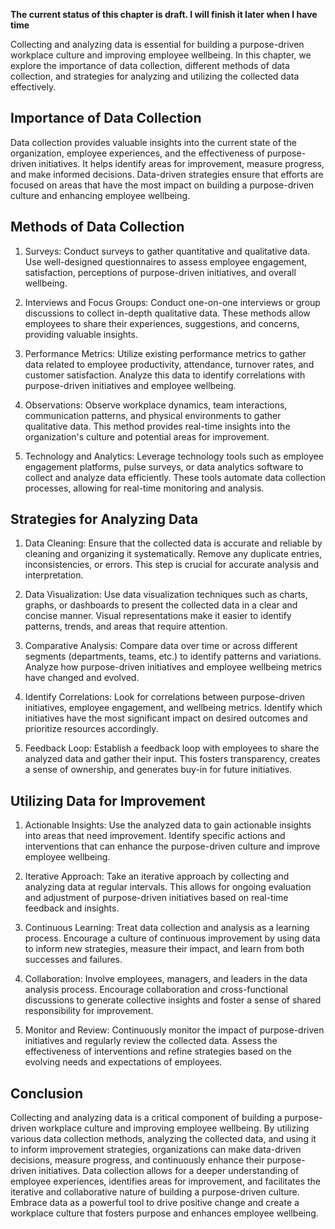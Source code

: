 **The current status of this chapter is draft. I will finish it later when I have time**

Collecting and analyzing data is essential for building a purpose-driven workplace culture and improving employee wellbeing. In this chapter, we explore the importance of data collection, different methods of data collection, and strategies for analyzing and utilizing the collected data effectively.

Importance of Data Collection
-----------------------------

Data collection provides valuable insights into the current state of the organization, employee experiences, and the effectiveness of purpose-driven initiatives. It helps identify areas for improvement, measure progress, and make informed decisions. Data-driven strategies ensure that efforts are focused on areas that have the most impact on building a purpose-driven culture and enhancing employee wellbeing.

Methods of Data Collection
--------------------------

1. Surveys: Conduct surveys to gather quantitative and qualitative data. Use well-designed questionnaires to assess employee engagement, satisfaction, perceptions of purpose-driven initiatives, and overall wellbeing.

2. Interviews and Focus Groups: Conduct one-on-one interviews or group discussions to collect in-depth qualitative data. These methods allow employees to share their experiences, suggestions, and concerns, providing valuable insights.

3. Performance Metrics: Utilize existing performance metrics to gather data related to employee productivity, attendance, turnover rates, and customer satisfaction. Analyze this data to identify correlations with purpose-driven initiatives and employee wellbeing.

4. Observations: Observe workplace dynamics, team interactions, communication patterns, and physical environments to gather qualitative data. This method provides real-time insights into the organization's culture and potential areas for improvement.

5. Technology and Analytics: Leverage technology tools such as employee engagement platforms, pulse surveys, or data analytics software to collect and analyze data efficiently. These tools automate data collection processes, allowing for real-time monitoring and analysis.

Strategies for Analyzing Data
-----------------------------

1. Data Cleaning: Ensure that the collected data is accurate and reliable by cleaning and organizing it systematically. Remove any duplicate entries, inconsistencies, or errors. This step is crucial for accurate analysis and interpretation.

2. Data Visualization: Use data visualization techniques such as charts, graphs, or dashboards to present the collected data in a clear and concise manner. Visual representations make it easier to identify patterns, trends, and areas that require attention.

3. Comparative Analysis: Compare data over time or across different segments (departments, teams, etc.) to identify patterns and variations. Analyze how purpose-driven initiatives and employee wellbeing metrics have changed and evolved.

4. Identify Correlations: Look for correlations between purpose-driven initiatives, employee engagement, and wellbeing metrics. Identify which initiatives have the most significant impact on desired outcomes and prioritize resources accordingly.

5. Feedback Loop: Establish a feedback loop with employees to share the analyzed data and gather their input. This fosters transparency, creates a sense of ownership, and generates buy-in for future initiatives.

Utilizing Data for Improvement
------------------------------

1. Actionable Insights: Use the analyzed data to gain actionable insights into areas that need improvement. Identify specific actions and interventions that can enhance the purpose-driven culture and improve employee wellbeing.

2. Iterative Approach: Take an iterative approach by collecting and analyzing data at regular intervals. This allows for ongoing evaluation and adjustment of purpose-driven initiatives based on real-time feedback and insights.

3. Continuous Learning: Treat data collection and analysis as a learning process. Encourage a culture of continuous improvement by using data to inform new strategies, measure their impact, and learn from both successes and failures.

4. Collaboration: Involve employees, managers, and leaders in the data analysis process. Encourage collaboration and cross-functional discussions to generate collective insights and foster a sense of shared responsibility for improvement.

5. Monitor and Review: Continuously monitor the impact of purpose-driven initiatives and regularly review the collected data. Assess the effectiveness of interventions and refine strategies based on the evolving needs and expectations of employees.

Conclusion
----------

Collecting and analyzing data is a critical component of building a purpose-driven workplace culture and improving employee wellbeing. By utilizing various data collection methods, analyzing the collected data, and using it to inform improvement strategies, organizations can make data-driven decisions, measure progress, and continuously enhance their purpose-driven initiatives. Data collection allows for a deeper understanding of employee experiences, identifies areas for improvement, and facilitates the iterative and collaborative nature of building a purpose-driven culture. Embrace data as a powerful tool to drive positive change and create a workplace culture that fosters purpose and enhances employee wellbeing.
